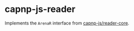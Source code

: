capnp-js-reader
===============

Implements the `ArenaR` interface from [capnp-js/reader-core](https://github.com/capnp-js/reader-core).
